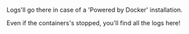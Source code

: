 Logs'll go there in case of a 'Powered by Docker' installation.

Even if the containers's stopped, you'll find all the logs here!